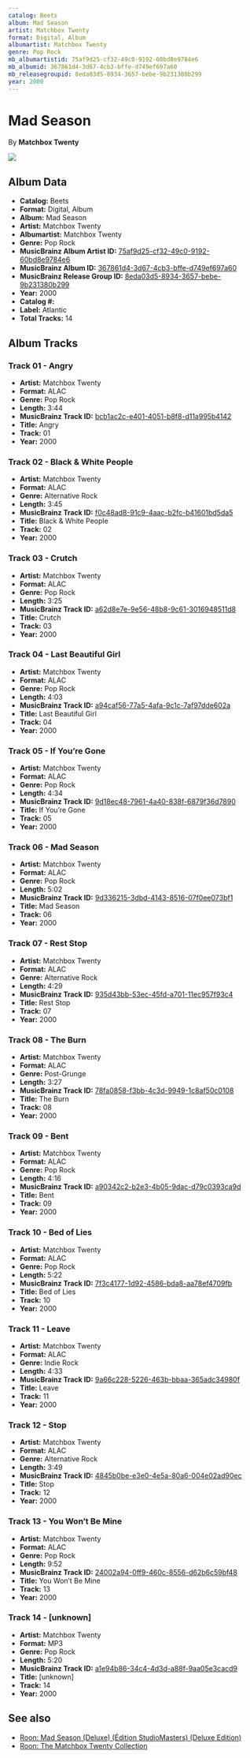 ```yaml
---
catalog: Beets
album: Mad Season
artist: Matchbox Twenty
format: Digital, Album
albumartist: Matchbox Twenty
genre: Pop Rock
mb_albumartistid: 75af9d25-cf32-49c0-9192-60bd8e9784e6
mb_albumid: 367861d4-3d67-4cb3-bffe-d749ef697a60
mb_releasegroupid: 8eda03d5-8934-3657-bebe-9b231380b299
year: 2000
---
```


# Mad Season

By **Matchbox Twenty**

![](../../assets/beetscovers/Matchbox_Twenty-Mad_Season.jpg)

## Album Data

- **Catalog:** Beets
- **Format:** Digital, Album
- **Album:** Mad Season
- **Artist:** Matchbox Twenty
- **Albumartist:** Matchbox Twenty
- **Genre:** Pop Rock
- **MusicBrainz Album Artist ID:** [75af9d25-cf32-49c0-9192-60bd8e9784e6](https://musicbrainz.org/artist/75af9d25-cf32-49c0-9192-60bd8e9784e6)
- **MusicBrainz Album ID:** [367861d4-3d67-4cb3-bffe-d749ef697a60](https://musicbrainz.org/release/367861d4-3d67-4cb3-bffe-d749ef697a60)
- **MusicBrainz Release Group ID:** [8eda03d5-8934-3657-bebe-9b231380b299](https://musicbrainz.org/release-group/8eda03d5-8934-3657-bebe-9b231380b299)
- **Year:** 2000
- **Catalog #:** 
- **Label:** Atlantic
- **Total Tracks:** 14

## Album Tracks

### Track 01 - Angry

- **Artist:** Matchbox Twenty
- **Format:** ALAC
- **Genre:** Pop Rock
- **Length:** 3:44
- **MusicBrainz Track ID:** [bcb1ac2c-e401-4051-b8f8-d11a995b4142](https://musicbrainz.org/recording/bcb1ac2c-e401-4051-b8f8-d11a995b4142)
- **Title:** Angry
- **Track:** 01
- **Year:** 2000

### Track 02 - Black & White People

- **Artist:** Matchbox Twenty
- **Format:** ALAC
- **Genre:** Alternative Rock
- **Length:** 3:45
- **MusicBrainz Track ID:** [f0c48ad8-91c9-4aac-b2fc-b41601bd5da5](https://musicbrainz.org/recording/f0c48ad8-91c9-4aac-b2fc-b41601bd5da5)
- **Title:** Black & White People
- **Track:** 02
- **Year:** 2000

### Track 03 - Crutch

- **Artist:** Matchbox Twenty
- **Format:** ALAC
- **Genre:** Pop Rock
- **Length:** 3:25
- **MusicBrainz Track ID:** [a62d8e7e-9e56-48b8-9c61-3016948511d8](https://musicbrainz.org/recording/a62d8e7e-9e56-48b8-9c61-3016948511d8)
- **Title:** Crutch
- **Track:** 03
- **Year:** 2000

### Track 04 - Last Beautiful Girl

- **Artist:** Matchbox Twenty
- **Format:** ALAC
- **Genre:** Pop Rock
- **Length:** 4:03
- **MusicBrainz Track ID:** [a94caf56-77a5-4afa-9c1c-7af97dde602a](https://musicbrainz.org/recording/a94caf56-77a5-4afa-9c1c-7af97dde602a)
- **Title:** Last Beautiful Girl
- **Track:** 04
- **Year:** 2000

### Track 05 - If You’re Gone

- **Artist:** Matchbox Twenty
- **Format:** ALAC
- **Genre:** Pop Rock
- **Length:** 4:34
- **MusicBrainz Track ID:** [9d18ec48-7961-4a40-838f-6879f36d7890](https://musicbrainz.org/recording/9d18ec48-7961-4a40-838f-6879f36d7890)
- **Title:** If You’re Gone
- **Track:** 05
- **Year:** 2000

### Track 06 - Mad Season

- **Artist:** Matchbox Twenty
- **Format:** ALAC
- **Genre:** Pop Rock
- **Length:** 5:02
- **MusicBrainz Track ID:** [9d336215-3dbd-4143-8516-07f0ee073bf1](https://musicbrainz.org/recording/9d336215-3dbd-4143-8516-07f0ee073bf1)
- **Title:** Mad Season
- **Track:** 06
- **Year:** 2000

### Track 07 - Rest Stop

- **Artist:** Matchbox Twenty
- **Format:** ALAC
- **Genre:** Alternative Rock
- **Length:** 4:29
- **MusicBrainz Track ID:** [935d43bb-53ec-45fd-a701-11ec957f93c4](https://musicbrainz.org/recording/935d43bb-53ec-45fd-a701-11ec957f93c4)
- **Title:** Rest Stop
- **Track:** 07
- **Year:** 2000

### Track 08 - The Burn

- **Artist:** Matchbox Twenty
- **Format:** ALAC
- **Genre:** Post-Grunge
- **Length:** 3:27
- **MusicBrainz Track ID:** [78fa0858-f3bb-4c3d-9949-1c8af50c0108](https://musicbrainz.org/recording/78fa0858-f3bb-4c3d-9949-1c8af50c0108)
- **Title:** The Burn
- **Track:** 08
- **Year:** 2000

### Track 09 - Bent

- **Artist:** Matchbox Twenty
- **Format:** ALAC
- **Genre:** Pop Rock
- **Length:** 4:16
- **MusicBrainz Track ID:** [a90342c2-b2e3-4b05-9dac-d79c0393ca9d](https://musicbrainz.org/recording/a90342c2-b2e3-4b05-9dac-d79c0393ca9d)
- **Title:** Bent
- **Track:** 09
- **Year:** 2000

### Track 10 - Bed of Lies

- **Artist:** Matchbox Twenty
- **Format:** ALAC
- **Genre:** Pop Rock
- **Length:** 5:22
- **MusicBrainz Track ID:** [7f3c4177-1d92-4586-bda8-aa78ef4709fb](https://musicbrainz.org/recording/7f3c4177-1d92-4586-bda8-aa78ef4709fb)
- **Title:** Bed of Lies
- **Track:** 10
- **Year:** 2000

### Track 11 - Leave

- **Artist:** Matchbox Twenty
- **Format:** ALAC
- **Genre:** Indie Rock
- **Length:** 4:33
- **MusicBrainz Track ID:** [9a66c228-5226-463b-bbaa-365adc34980f](https://musicbrainz.org/recording/9a66c228-5226-463b-bbaa-365adc34980f)
- **Title:** Leave
- **Track:** 11
- **Year:** 2000

### Track 12 - Stop

- **Artist:** Matchbox Twenty
- **Format:** ALAC
- **Genre:** Alternative Rock
- **Length:** 3:49
- **MusicBrainz Track ID:** [4845b0be-e3e0-4e5a-80a6-004e02ad90ec](https://musicbrainz.org/recording/4845b0be-e3e0-4e5a-80a6-004e02ad90ec)
- **Title:** Stop
- **Track:** 12
- **Year:** 2000

### Track 13 - You Won’t Be Mine

- **Artist:** Matchbox Twenty
- **Format:** ALAC
- **Genre:** Pop Rock
- **Length:** 9:52
- **MusicBrainz Track ID:** [24002a94-0ff9-460c-8556-d62b6c59bf48](https://musicbrainz.org/recording/24002a94-0ff9-460c-8556-d62b6c59bf48)
- **Title:** You Won’t Be Mine
- **Track:** 13
- **Year:** 2000

### Track 14 - [unknown]

- **Artist:** Matchbox Twenty
- **Format:** MP3
- **Genre:** Pop Rock
- **Length:** 5:20
- **MusicBrainz Track ID:** [a1e94b86-34c4-4d3d-a88f-9aa05e3cacd9](https://musicbrainz.org/recording/a1e94b86-34c4-4d3d-a88f-9aa05e3cacd9)
- **Title:** [unknown]
- **Track:** 14
- **Year:** 2000


## See also

- [Roon: Mad Season (Deluxe) (Édition StudioMasters) (Deluxe Edition)](../../Roon/Matchbox_Twenty/Mad_Season_Deluxe_Édition_StudioMasters_Deluxe_Edition.md)
- [Roon: The Matchbox Twenty Collection](../../Roon/Matchbox_Twenty/The_Matchbox_Twenty_Collection.md)
